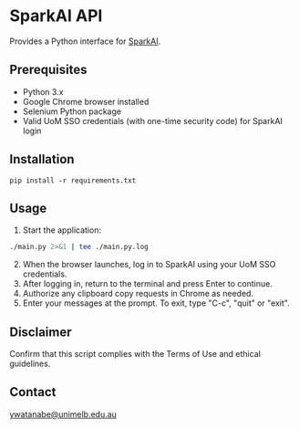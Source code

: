 <!-- ---
!-- Timestamp: 2025-03-15 16:00:27
!-- Author: ywatanabe
!-- File: /home/ywatanabe/proj/SparkAI/README.md
!-- --- -->

# SparkAI API

Provides a Python interface for [SparkAI](https://spark.unimelb.edu.au/).

## Prerequisites

- Python 3.x
- Google Chrome browser installed
- Selenium Python package
- Valid UoM SSO credentials (with one-time security code) for SparkAI login

## Installation

``` shell
pip install -r requirements.txt
```

## Usage
1. Start the application:
```bash
./main.py 2>&1 | tee ./main.py.log
```
2. When the browser launches, log in to SparkAI using your UoM SSO credentials.
3. After logging in, return to the terminal and press Enter to continue.
4. Authorize any clipboard copy requests in Chrome as needed.
5. Enter your messages at the prompt. To exit, type "C-c", "quit" or "exit".

## Disclaimer
Confirm that this script complies with the Terms of Use and ethical guidelines.

## Contact
ywatanabe@unimelb.edu.au

<!-- EOF -->